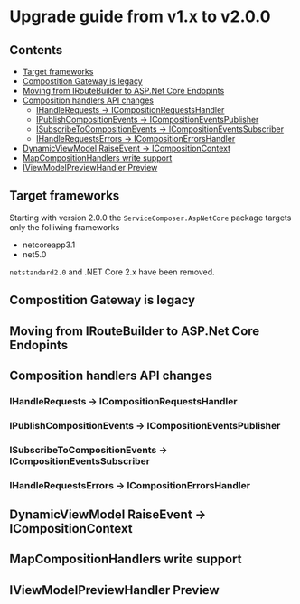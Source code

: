 <!--
GENERATED FILE - DO NOT EDIT
This file was generated by [MarkdownSnippets](https://github.com/SimonCropp/MarkdownSnippets).
Source File: /docs/upgrade-guides/1.x.x-2.0.0.source.md
To change this file edit the source file and then run MarkdownSnippets.
-->

# Upgrade guide from v1.x to v2.0.0

<!-- toc -->
## Contents

  * [Target frameworks](#target-frameworks)
  * [Compostition Gateway is legacy](#compostition-gateway-is-legacy)
  * [Moving from IRouteBuilder to ASP.Net Core Endopints](#moving-from-iroutebuilder-to-aspnet-core-endopints)
  * [Composition handlers API changes](#composition-handlers-api-changes)
    * [IHandleRequests -> ICompositionRequestsHandler](#ihandlerequests---icompositionrequestshandler)
    * [IPublishCompositionEvents -> ICompositionEventsPublisher](#ipublishcompositionevents---icompositioneventspublisher)
    * [ISubscribeToCompositionEvents -> ICompositionEventsSubscriber](#isubscribetocompositionevents---icompositioneventssubscriber)
    * [IHandleRequestsErrors -> ICompositionErrorsHandler](#ihandlerequestserrors---icompositionerrorshandler)
  * [DynamicViewModel RaiseEvent -> ICompositionContext](#dynamicviewmodel-raiseevent---icompositioncontext)
  * [MapCompositionHandlers write support](#mapcompositionhandlers-write-support)
  * [IViewModelPreviewHandler Preview](#iviewmodelpreviewhandler-preview)<!-- endToc -->

## Target frameworks

Starting with version 2.0.0 the `ServiceComposer.AspNetCore` package targets only the folliwing frameworks

- netcoreapp3.1
- net5.0

`netstandard2.0` and .NET Core 2.x have been removed.

## Compostition Gateway is legacy

## Moving from IRouteBuilder to ASP.Net Core Endopints

## Composition handlers API changes

### IHandleRequests -> ICompositionRequestsHandler

### IPublishCompositionEvents -> ICompositionEventsPublisher

### ISubscribeToCompositionEvents -> ICompositionEventsSubscriber

### IHandleRequestsErrors -> ICompositionErrorsHandler

## DynamicViewModel RaiseEvent -> ICompositionContext

##  MapCompositionHandlers write support

## IViewModelPreviewHandler Preview
